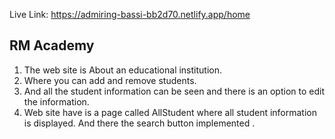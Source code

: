 Live Link:
https://admiring-bassi-bb2d70.netlify.app/home

## RM Academy
1.	The web site is About an educational institution.
2.	Where you  can add and remove students.
3.	And all the student information can be seen and there is an option to edit the information.
4.	Web site have is a page called AllStudent where all student information is displayed. And there the  search button implemented .
